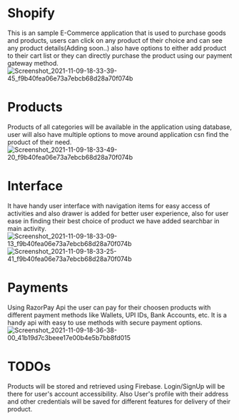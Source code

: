 # Shopify
This is an sample E-Commerce application that is used to purchase goods and products, users can click on any product of their choice and can see any product details(Adding soon..) also have options to either add product to their cart list or they can directly purchase the product using our payment gateway method.
![Screenshot_2021-11-09-18-33-39-45_f9b40fea06e73a7ebcb68d28a70f074b](https://user-images.githubusercontent.com/85388413/140933907-e4d84ef6-19cb-4d81-90a4-fe157d2ec354.png)

# Products
Products of all categories will be available in the application using database, user will also have multiple options to move around application csn find the product of their need.
![Screenshot_2021-11-09-18-33-49-20_f9b40fea06e73a7ebcb68d28a70f074b](https://user-images.githubusercontent.com/85388413/140934083-e4714f44-c519-4f6a-9543-a558a92925dc.png)


# Interface
It have handy user interface with navigation items for easy access of activities and also drawer is added for better user experience, also for user ease in finding their best choice of product we have added searchbar in main activity.
![Screenshot_2021-11-09-18-33-09-13_f9b40fea06e73a7ebcb68d28a70f074b](https://user-images.githubusercontent.com/85388413/140933485-4cacb5a6-fa1b-4b34-9fd1-e2537d1aa4aa.png)
![Screenshot_2021-11-09-18-33-25-41_f9b40fea06e73a7ebcb68d28a70f074b](https://user-images.githubusercontent.com/85388413/140933756-7fbfd4af-d96b-449c-a963-fb7c561d48d2.png)

# Payments
Using RazorPay Api the user can pay for their choosen products with different payment methods like Wallets, UPI IDs, Bank Accounts, etc. It is a handy api with easy to use methods with secure payment options.
![Screenshot_2021-11-09-18-36-38-00_41b19d7c3beee17e00b4e5b7bb8fd015](https://user-images.githubusercontent.com/85388413/140934321-66abe009-9d4d-4a22-8d6b-1495f0c090bf.png)

# TODOs
Products will be stored and retrieved using Firebase. Login/SignUp will be there for user's account accessibility. Also User's profile with their address and other credentials will be saved for different features for delivery of their product.
